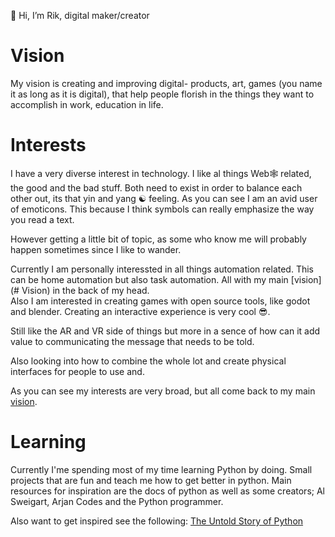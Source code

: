 👋 Hi, I’m Rik, digital maker/creator

# Vision
My vision is creating and improving digital- products, art, games (you name it as long as it is digital), that help people florish in the things they want to accomplish in work, education in life.

# Interests
I have a very diverse interest in technology. I like al things Web🕸️ related, the good and the bad stuff. Both need to exist in order to balance each other out, its that yin and yang ☯️ feeling.
As you can see I am an avid user of emoticons. This because I think symbols can really emphasize the way you read a text. 

However getting a little bit of topic, as some who know me will probably happen sometimes since I like to wander. 

Currently I am personally interessted in all things automation related. This can be home automation but also task automation. All with my main [vision](# Vision) in the back of my head.  
Also I am interested in creating games with open source tools, like godot and blender. Creating an interactive experience is very cool 😎. 

Still like the AR and VR side of things but more in a sence of how can it add value to communicating the message that needs to be told. 

Also looking into how to combine the whole lot and create physical interfaces for people to use and. 

As you can see my interests are very broad, but all come back to my main [vision](#Vision).

# Learning
Currently I'me spending most of my time learning Python by doing. Small projects that are fun and teach me how to get better in python. 
Main resources for inspiration are the docs of python as well as some creators; Al Sweigart, Arjan Codes and the Python programmer. 

Also want to get inspired see the following: [The Untold Story of Python](https://www.youtube.com/watch?v=DsYIdMmI5-Q)




<!---
hashtagrik/hashtagrik is a ✨ special ✨ repository because its `README.md` (this file) appears on your GitHub profile.
You can click the Preview link to take a look at your changes.
--->
